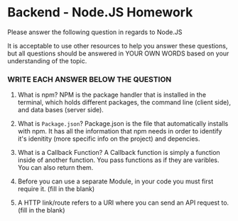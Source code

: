 # Backend - Node.JS Homework

Please answer the following question in regards to Node.JS

It is acceptable to use other resources to help you answer these questions, but all questions should be answered in YOUR OWN WORDS based on your understanding of the topic.

### WRITE EACH ANSWER BELOW THE QUESTION

1. What is npm?
NPM is the package handler that is installed in the terminal, which holds different packages, the command line (client side), and data bases (server side). 


2. What is ```Package.json```?
Package.json is the file that automatically installs with npm. It has all the information that npm needs in order to identify it's idenitity (more specific info on the project) and depencies.


3. What is a Callback Function?
A Callback function is simply a function inside of another function. You pass functions as if they are varibles. You can also return them. 


4. Before you can use a separate Module, in your code you must first require it. (fill in the blank)



5. A HTTP link/route refers to a URI where you can send an API request to. (fill in the blank) 

